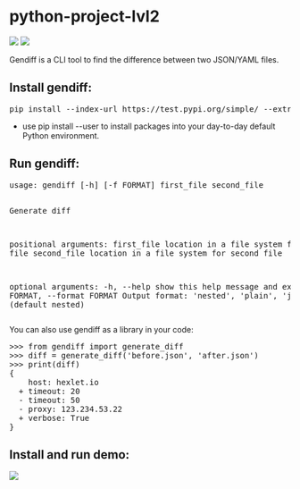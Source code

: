 <h1>python-project-lvl2</h1>
<div>
<p><a href="https://codeclimate.com/github/sdemikhov/python-project-lvl2/maintainability"><img src="https://api.codeclimate.com/v1/badges/2112654519a56e92571a/maintainability" /></a>
<a href="https://travis-ci.org/sdemikhov/python-project-lvl2"><img src="https://travis-ci.org/sdemikhov/python-project-lvl2.svg?branch=master" /></a></p>
<p>Gendiff is a CLI tool to find the difference between two JSON/YAML files.</p>
<h2>Install gendiff:</h2>
<pre>pip install --index-url https://test.pypi.org/simple/ --extra-index-url https://pypi.python.org/pypi/ sdemikhov-gendiff</pre>
<ul><li>use pip install --user to install packages into your day-to-day default Python environment.</li></ul>
<h2>Run gendiff:</h2>
<pre>usage: gendiff [-h] [-f FORMAT] first_file second_file

Generate diff

positional arguments:
  first_file            location in a file system for first file
  second_file           location in a file system for second file

optional arguments:
  -h, --help            show this help message and exit
  -f FORMAT, --format FORMAT
                        Output format: 'nested', 'plain', 'json' (default
                        nested)
</pre>
<p>You can also use gendiff as a library in your code:</p>
<pre>>>> from gendiff import generate_diff
>>> diff = generate_diff('before.json', 'after.json')
>>> print(diff)
{
    host: hexlet.io
  + timeout: 20
  - timeout: 50
  - proxy: 123.234.53.22
  + verbose: True
}</pre>
<h2>Install and run demo:</h2>
<p><a href="https://asciinema.org/a/3yrh7RutegUyIzq6YXI2lzuyV" target="_blank"><img src="https://asciinema.org/a/3yrh7RutegUyIzq6YXI2lzuyV.svg" /></a></p>
</div>
